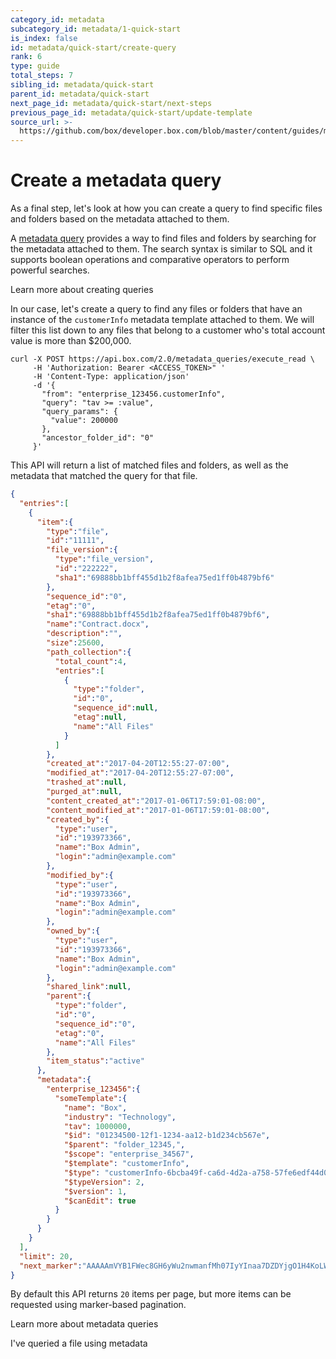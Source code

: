 ```yaml
---
category_id: metadata
subcategory_id: metadata/1-quick-start
is_index: false
id: metadata/quick-start/create-query
rank: 6
type: guide
total_steps: 7
sibling_id: metadata/quick-start
parent_id: metadata/quick-start
next_page_id: metadata/quick-start/next-steps
previous_page_id: metadata/quick-start/update-template
source_url: >-
  https://github.com/box/developer.box.com/blob/master/content/guides/metadata/1-quick-start/6-create-query.md
---
```


# Create a metadata query

As a final step, let's look at how you can create a query to find specific files
and folders based on the metadata attached to them.

A [metadata query][query] provides a way to find files and
folders by searching for the metadata attached to them. The search syntax
is similar to SQL and it supports boolean operations and comparative operators
to perform powerful searches.

<CTA to='g://metadata/queries'>
Learn more about creating queries

</CTA>

In our case, let's create a query to find any files or folders that have an
instance of the `customerInfo` metadata template attached to them. We will
filter this list down to any files that belong to a customer who's total account
value is more than $200,000.

<Tabs>

<Tab title='cURL'>

```curl
curl -X POST https://api.box.com/2.0/metadata_queries/execute_read \
     -H 'Authorization: Bearer <ACCESS_TOKEN>" '
     -H 'Content-Type: application/json'
     -d '{
       "from": "enterprise_123456.customerInfo",
       "query": "tav >= :value",
       "query_params": {
         "value": 200000
       },
       "ancestor_folder_id": "0"
     }'
```

</Tab>

</Tabs>

This API will return a list of matched files and folders, as well as the
metadata that matched the query for that file.

```json
{
  "entries":[
    {
      "item":{
        "type":"file",
        "id":"11111",
        "file_version":{
          "type":"file_version",
          "id":"222222",
          "sha1":"69888bb1bff455d1b2f8afea75ed1ff0b4879bf6"
        },
        "sequence_id":"0",
        "etag":"0",
        "sha1":"69888bb1bff455d1b2f8afea75ed1ff0b4879bf6",
        "name":"Contract.docx",
        "description":"",
        "size":25600,
        "path_collection":{
          "total_count":4,
          "entries":[
            {
              "type":"folder",
              "id":"0",
              "sequence_id":null,
              "etag":null,
              "name":"All Files"
            }
          ]
        },
        "created_at":"2017-04-20T12:55:27-07:00",
        "modified_at":"2017-04-20T12:55:27-07:00",
        "trashed_at":null,
        "purged_at":null,
        "content_created_at":"2017-01-06T17:59:01-08:00",
        "content_modified_at":"2017-01-06T17:59:01-08:00",
        "created_by":{
          "type":"user",
          "id":"193973366",
          "name":"Box Admin",
          "login":"admin@example.com"
        },
        "modified_by":{
          "type":"user",
          "id":"193973366",
          "name":"Box Admin",
          "login":"admin@example.com"
        },
        "owned_by":{
          "type":"user",
          "id":"193973366",
          "name":"Box Admin",
          "login":"admin@example.com"
        },
        "shared_link":null,
        "parent":{
          "type":"folder",
          "id":"0",
          "sequence_id":"0",
          "etag":"0",
          "name":"All Files"
        },
        "item_status":"active"
      },
      "metadata":{
        "enterprise_123456":{
          "someTemplate":{
            "name": "Box",
            "industry": "Technology",
            "tav": 1000000,
            "$id": "01234500-12f1-1234-aa12-b1d234cb567e",
            "$parent": "folder_12345,",
            "$scope": "enterprise_34567",
            "$template": "customerInfo",
            "$type": "customerInfo-6bcba49f-ca6d-4d2a-a758-57fe6edf44d0",
            "$typeVersion": 2,
            "$version": 1,
            "$canEdit": true
          }
        }
      }
    }
  ],
  "limit": 20,
  "next_marker":"AAAAAmVYB1FWec8GH6yWu2nwmanfMh07IyYInaa7DZDYjgO1H4KoLW29vPlLY173OKsci6h6xGh61gG73gnaxoS+o0BbI1/h6le6cikjlupVhASwJ2Cj0tOD9wlnrUMHHw3/ISf+uuACzrOMhN6d5fYrbidPzS6MdhJOejuYlvsg4tcBYzjauP3+VU51p77HFAIuObnJT0ff"
}
```

By default this API returns `20` items per page, but more items can be requested
using marker-based pagination.

<CTA to='g://metadata/queries'>
Learn more about metadata queries

</CTA>

<Next>

I've queried a file using metadata

</Next>

[query]: g://metadata/queries
